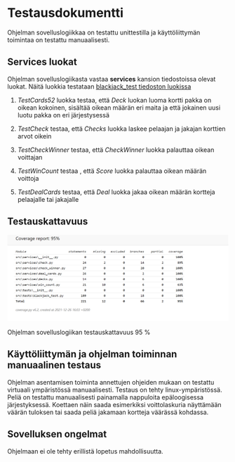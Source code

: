 # Testausdokumentti

Ohjelman sovelluslogiikkaa on testattu unittestilla ja käyttöliittymän toimintaa on testattu manuaalisesti.

## Services luokat

Ohjelman sovelluslogiikasta vastaa **services** kansion tiedostoissa olevat luokat. Näitä luokkia testataan   [blackjack_test tiedoston luokissa](https://github.com/juhani-dev/ot-harjoitustyo2021/blob/master/blackjack_game/src/tests/blackjack_test.py)   

1. *TestCards52* luokka testaa, että *Deck* luokan luoma kortti pakka on oikean kokoinen, sisältää oikean määrän eri maita ja että jokainen uusi luotu pakka on eri järjestysessä

2. *TestCheck* testaa, että *Checks* luokka laskee pelaajan ja jakajan korttien arvot oikein

3. *TestCheckWinner* testaa, että *CheckWinner* luokka palauttaa oikean voittajan

4. *TestWinCount* testaa , että *Score* luokka palauttaa oikean määrän voittoja

5. *TestDealCards* testaa, että *Deal* luokka jakaa oikean määrän kortteja pelaajalle tai jakajalle


## Testauskattavuus

![kuva](https://github.com/juhani-dev/ot-harjoitustyo2021/blob/master/dokumentaatio/kuvat/tes.png)

Ohjelman sovelluslogiikan testauskattavuus 95 %

## Käyttöliittymän ja  ohjelman toiminnan manuaalinen testaus

Ohjelman asentamisen toiminta annettujen ohjeiden mukaan on testattu virtuaali ympäristössä manuaalisesti.  Testaus on tehty linux-ympäristössä.  
Peliä on testattu manuaalisesti painamalla nappuloita epäloogisessa järjestyksessä.  Koettaen näin saada esimerkiksi voittolaskuria näyttämään väärän tuloksen tai saada peliä jakamaan kortteja väärässä kohdassa. 

## Sovelluksen ongelmat

Ohjelmaan ei ole tehty erillistä lopetus mahdollisuutta.
